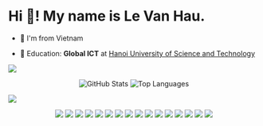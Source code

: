 # Hi 👋! My name is Le Van Hau.
- 👀 I'm from Vietnam

- 🔭 Education: **Global ICT** at [Hanoi University of Science and Technology](https://www.facebook.com/dhbkhanoi/)

<!-- Add distribution line -->
<img src="https://user-images.githubusercontent.com/73097560/115834477-dbab4500-a447-11eb-908a-139a6edaec5c.gif">

<!-- GitHub Stats Card (use an API like github-readme-stats) -->
<p align="center">
  <img src="https://github-readme-stats.vercel.app/api?username=lehau007&show_icons=true&theme=radical" alt="GitHub Stats" />
  <img src="https://github-readme-stats.vercel.app/api/top-langs/?username=lehau007&layout=compact&theme=radical" alt="Top Languages" />
</p>

<img src="https://user-images.githubusercontent.com/73097560/115834477-dbab4500-a447-11eb-908a-139a6edaec5c.gif">

<!-- Technology Icons (use shields.io or SVG logos) -->
<p align="center">
  <img src="https://img.shields.io/badge/Python-3776AB?style=for-the-badge&logo=python&logoColor=white" />
  <img src="https://img.shields.io/badge/C-00599C?style=for-the-badge&logo=c&logoColor=white" />
  <img src="https://img.shields.io/badge/C++-00599C?style=for-the-badge&logo=c%2B%2B&logoColor=white" />
  <img src="https://img.shields.io/badge/Java-007396?style=for-the-badge&logo=java&logoColor=white" />
  <img src="https://img.shields.io/badge/JavaScript-F7DF1E?style=for-the-badge&logo=javascript&logoColor=black" />
  <img src="https://img.shields.io/badge/Kotlin-7F52FF?style=for-the-badge&logo=kotlin&logoColor=white" />
  <img src="https://img.shields.io/badge/MATLAB-0076A8?style=for-the-badge&logo=mathworks&logoColor=white" />
  <img src="https://img.shields.io/badge/NumPy-4D77CF?style=for-the-badge&logo=numpy&logoColor=white" />
  <img src="https://img.shields.io/badge/Pandas-150458?style=for-the-badge&logo=pandas&logoColor=white" />
  <img src="https://img.shields.io/badge/PyTorch-EE4C2C?style=for-the-badge&logo=pytorch&logoColor=white" />
  <img src="https://img.shields.io/badge/Django-092E20?style=for-the-badge&logo=django&logoColor=white" />
  <img src="https://img.shields.io/badge/FastAPI-009688?style=for-the-badge&logo=fastapi&logoColor=white" />
  <img src="https://img.shields.io/badge/PostgreSQL-4169E1?style=for-the-badge&logo=postgresql&logoColor=white" />
  <img src="https://img.shields.io/badge/MongoDB-47A248?style=for-the-badge&logo=mongodb&logoColor=white" />
  <img src="https://img.shields.io/badge/Scikit--learn-F7931E?style=for-the-badge&logo=scikitlearn&logoColor=white" />
  <img src="https://img.shields.io/badge/Pygame-6C3483?style=for-the-badge&logo=pygame&logoColor=white" />
</p>

<!-- Add your LinkedIn or other social media -->
<!-- <p align="center">
  <a href="https://www.linkedin.com/in/[your-linkedin-id]/">
    <img src="https://img.shields.io/badge/LinkedIn-blue?style=for-the-badge&logo=linkedin&logoColor=white" />
  </a>
</p>

Profile/Anime Image (optional, host your own image) -->

<!--
<p align="right">
  <img src="https://raw.githubusercontent.com/lehau007/InternProgress/main/Demo/demo_img.png" width="250" />
</p>

<!-- GitHub Contribution Graph (automatic on profile, or use a service for SVG)
<p align="center">
  <img src="https://github.com/lehau007/lehau007/blob/main/images/contribution-graph.svg" />
</p> -->
